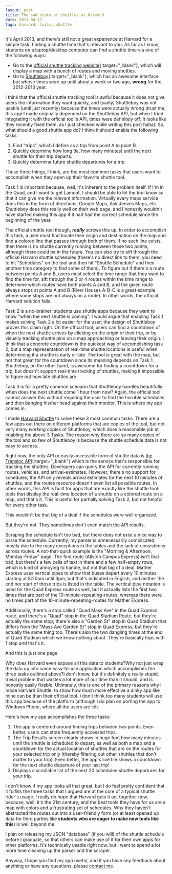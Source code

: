 ```yaml
---
layout: post
title: The sad state of shuttles at Harvard
date: 2013-04-11
tags: harvard, fails, shuttle
---
```


It's April 2013, and there's still not a great experience at Harvard for a simple task: finding a shuttle time that's relevant to you. As far as I know, students on a laptop/desktop computer can find a shuttle time via one of the following ways:

 - Go to the [official shuttle tracking website](http://shuttle.harvard.edu){:target="_blank"}, which will display a map with a bunch of routes and moving shuttles.
 - Go to [Shuttleboy](http://shuttleboy.cs50.net/){:target="_blank"}, which has an awesome interface but whose times were up until about a week or two ago, <b>wrong</b> for the 2012-2013 year.
 
<!--more-->

I think that the official shuttle tracking tool is awful because it does not give users the information they want quickly, and (sadly) Shuttleboy was not usable (until just recently) because the times were actually wrong (trust me, this app I made originally depended on the Shuttleboy API, but when I tried integrating it with the official tool's API, times were definitely off; it looks like they recently fixed them, as I just checked while writing this post haha). So, what should a good shuttle app do?  I think it should enable the following tasks:

 1. Find "trips", which I define as a trip from point A to point B.
 2. Quickly determine how long (ie, how many minutes) until the next shuttle for their trip departs.
 3. Quickly determine future shuttle departures for a trip.

These three things, I think, are the most common tasks that users want to accomplish when they open up their favorite shuttle tool.

Task 1 is important because, well, it's inherent to the problem itself. If I'm in the Quad, and I want to get Lamont, I should be able to let the tool know so that it can give me the relevant information. Virtually every maps service does this in the form of directions: Google Maps, Ask Jeeves Maps, etc. Shuttleboy does this really well on their web page, and I honestly wouldn't have started making this app if it had had the correct schedule since the beginning of the year.

The official shuttle tool though, <b>*really*</b> screws this up. In order to accomplish this task, a user must find locate their origin and destination on the map and find a colored line that passes through both of them. If no such line exists, then there is no shuttle currently running between those two points, although there could be in the future. You can also try to sift through the official Harvard shuttle schedules (there's no direct link to them; you need to hit "Schedules" on the tool and then hit "Shuttle Schedule" and then another time category to find some of them). To figure out if there's a route between points A and B, users must select the time range that they want to find the time for, sift through the 3 or 4 routes within the time range to determine which routes have both points A and B, and the given route always stops at points A and B (River Houses A-B-C is a great example where some stops are not always on a route). In other words, the official Harvard solution fails.

Task 2 is a no-brainer: students use shuttle apps because they want to know "when the next shuttle is coming". I would argue that enabling Task 1 makes solving Task 2 a lot easier for the user; the design of Shuttleboy proves this claim right. On the official tool, users can find a countdown of when the next shuttle arrives by clicking on the origin of their trip, or by visually tracking shuttle pins on a map approaching or leaving their origin. I think that a concrete countdown is the quickest way of accomplishing task 2, but a map representation of real-time shuttle locations is useful when determining if a shuttle is early or late. The tool is great with the map, but not that great for the countdown since its meaning depends on Task 1. Shuttleboy, on the other hand, is awesome for finding a countdown for a trip, but doesn't support real-time tracking of shuttles, making it impossible to figure out how late shuttles are.

Task 3 is for a pretty common scenario that Shuttleboy handles beautifully: when does the next shuttle come 1 hour from now?  Again, the official tool cannot answer this without requiring the user to find the horrible schedules and then banging his/her head against their monitor. This is where my app comes in.

I made <a href="projects.php?project=13">Harvard Shuttle</a> to solve these 3 most common tasks. There are a few apps out there on different platforms that are copies of the tool, but not very many *working* copies of Shuttleboy, which does a reasonable job at enabling the above 3 Tasks. The reason why there are so many copies of the tool and so few of Shuttleboy is because the shuttle schedule data is not easy to access.

Right now, the only API or easily accessible form of shuttle data is [the Transloc API](http://api.transloc.com/doc/){:target="_blank"} which is the service that's responsible for tracking the shuttles. Developers can query the API for currently running routes, vehicles, and arrival-estimates. However, there's no support for schedules; the API only reveals arrival estimates for the next 10 minutes of shuttles, and the routes resource doesn't even list all possible routes. In other words, this API is built for apps that are exactly like the shuttle tool: tools that display the real-time location of a shuttle on a colored route on a map, and that's it. This is useful for partially solving Task 2, but not helpful for every other task.

This wouldn't be that big of a deal if the schedules were well organized.

But they're not. They sometimes don't even match the API results.

Scraping the schedule isn't too bad, but there does not exist a nice way to parse the schedule. Currently, my parser is unnecessarily complicated, mostly due to the many exceptions in the tables and the lack of consistency across routes. A not-that-quick example is the "Morning & Afternoon, Monday-Friday" page. The first route (Allston Campus Express) isn't that bad, but there's a few cells of text in there and a few half-empty rows, which is kind of annoying to handle, but not that big of a deal. Mather Express uses vertical pipes to show that buses depart every 10 minutes starting at 8:20am until 3pm, but that's indicated in English, and neither the end nor start of those trips is listed in the table. The vertical pipe notation is used for the Quad Express route as well, but it actually lists the first two times that are part of the 10-minute-repeating-routes, whereas there were no times part of the 10-minute-repeating-routes for Mather Express.

Additionally, there's a stop called "Quad Mass Ave" in the Quad Express route, and there's a "Quad" stop in the Quad Stadium Route, but they're actually the same stop; there's also a "Garden St" stop in Quad Stadium that differs from the "Mass Ave Garden St" stop in Quad Express, but they're actually the same thing too. There's also the two dangling times at the end of Quad Stadium which we know nothing about. They're basically trips with 1 stop and that's it.

And this is just one page.

Why does Harvard even expose all this data to students?Why not just wrap the data up into some easy-to-use application which accomplishes the three tasks outlined above?I don't know, but it's definitely a really stupid, trivial problem that wastes a lot more of our time than it should, and is honestly easily fixable. Ultimately, this is one of the primary reasons why I made Harvard Shuttle: to show how much more effective a dinky app like mine can be than their official tool. I don't think too many students will  use this app because of the platform (although I do plan on porting the app to Windows Phone, where all the users are lol).

Here's how my app accomplishes the three tasks:
 1. The app is centered around finding trips between two points. Even better, users can store frequently accessed trips.
 2. The Trip Results screen clearly shows in huge font how many minutes until the shuttle is scheduled to depart, as well as both a map and a countdown for the actual location of shuttles that are on the routes for your selected trip only (thereby filtering out other shuttles that don't matter to your trip). Even better, the app's live tile shows a countdown for the next shuttle departure of your last trip!
 3. Displays a scrollable list of the next 20 scheduled shuttle departures for your trip.

I don't know if my app looks all that great, but I do feel pretty confident that it fulfills the three tasks that I argued are at the core of a typical shuttle rider's usage. I really do hope that Harvard gets it act together now, because, well, it's the 21st century, and the best tools they have for us are a map with colors and a frustrating set of schedules. Why they haven't abstracted the routes out into a user-friendly form (or at least opened up data for third parties like <b>students who are eager to make new tools like this</b>) is well beyond me.

I plan on releasing my JSON "database" (if you will) of the shuttle schedule before I graduate, so that others can make use of it for their own apps for other platforms. It's technically usable right now, but I want to spend a lot more time cleaning up the parser and the scraper.

Anyway, I hope you find my app useful, and if you have any feedback about anything or have any questions, please <a href="about.php">contact me</a>.